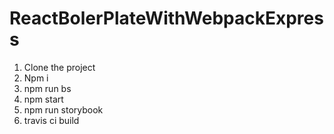 # ReactBolerPlateWithWebpackExpress

1) Clone the project
2) Npm i
3) npm run bs
4) npm start
5) npm run storybook
6) travis ci build

